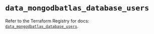# `data_mongodbatlas_database_users`

Refer to the Terraform Registry for docs: [`data_mongodbatlas_database_users`](https://registry.terraform.io/providers/mongodb/mongodbatlas/1.37.0/docs/data-sources/database_users).
